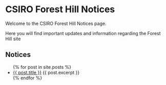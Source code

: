 # CSIRO Forest Hill Notices

Welcome to the CSIRO Forest Hill Notices page.

Here you will find important updates and information regarding the Forest Hill site

## Notices

<ul>
  {% for post in site.posts %}
    <li>
      <a href="{{ post.url }}">{{ post.title }}</a>
      {{ post.excerpt }}
    </li>
  {% endfor %}
</ul>